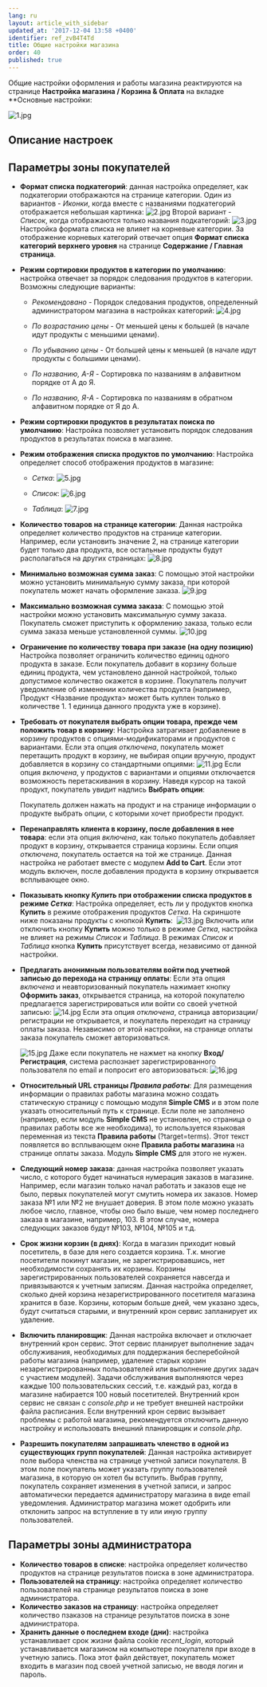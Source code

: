```yaml
---
lang: ru
layout: article_with_sidebar
updated_at: '2017-12-04 13:58 +0400'
identifier: ref_zvB4T4Td
title: Общие настройки магазина
order: 40
published: true
---
```

Общие настройки оформления и работы магазина реактируются на странице **Настройка магазина / Корзина & Оплата** на вкладке **Основные настройки:

![1.jpg]({{site.baseurl}}/attachments/ref_zvB4T4Td/1.jpg)

## Описание настроек

## Параметры  зоны покупателей

*   **Формат списка подкатегорий**: данная настройка определяет, как подкатегории отображаются на странице категории. Один из вариантов - _Иконки_, когда вместе с названиями подкатегорий отображается небольшая картинка:
    ![2.jpg]({{site.baseurl}}/attachments/ref_zvB4T4Td/2.jpg)
    Второй вариант - _Список_, когда отображаются только названия подкатегорий:
    ![3.jpg]({{site.baseurl}}/attachments/ref_zvB4T4Td/3.jpg)
    Настройка формата списка не влияет на корневые категории. За отображение корневых категорий отвечает опция **Формат списка категорий верхнего уровня** на странице **Содержание / Главная страница**.

*   **Режим сортировки продуктов в категории по умолчанию**: настройка отвечает за порядок следования продуктов в категории.
    Возможны следующие варианты:

    *   _Рекомендовано_ -  Порядок следования продуктов, определенный администратором магазина в настройках категорий:
        ![4.jpg]({{site.baseurl}}/attachments/ref_zvB4T4Td/4.jpg)
 
    *   _По возрастанию цены_ - От меньшей цены к большей (в начале идут продукты с меньшими ценами).
     
    *   _По убыванию цены_ - От большей цены к меньшей (в начале идут продукты с большими ценами).

    *   _По названию, А-Я_ - Сортировка по названиям в алфавитном порядке от А до Я.
    
    *   _По названию, Я-А_ - Сортировка по названиям в обратном алфавитном порядке от Я до А.

*   **Режим сортировки продуктов в результатах поиска по умолчанию**: Настройка позволяет установить порядок следования продуктов в результатах поиска в магазине. 

*   **Режим отображения списка продуктов по умолчанию**: Настройка определяет способ отображения продуктов в магазине:
    
    *   _Сетка_:
        ![5.jpg]({{site.baseurl}}/attachments/ref_zvB4T4Td/5.jpg)
    
    *   _Список_:
        ![6.jpg]({{site.baseurl}}/attachments/ref_zvB4T4Td/6.jpg)

    *   _Таблица_:
        ![7.jpg]({{site.baseurl}}/attachments/ref_zvB4T4Td/7.jpg)


*   **Количество товаров на странице категории**:  Данная настройка определяет количество продуктов на странице категории. Например, если установить значение 2, на странице категории будет только два продукта, все остальные продукты будут располагаться на других страницах:
    ![8.jpg]({{site.baseurl}}/attachments/ref_zvB4T4Td/8.jpg)

*   **Минимально возможная сумма заказ**:  С помощью этой настройки можно установить минимальную сумму заказа, при которой покупатель может начать оформление заказа.
    ![9.jpg]({{site.baseurl}}/attachments/ref_zvB4T4Td/9.jpg)

*   **Максимально возможная сумма заказа**: С помощью этой настройки можно установить максимальную сумму заказа. Покупатель сможет приступить к оформлению заказа, только если сумма заказа меньше установленной суммы.
    ![10.jpg]({{site.baseurl}}/attachments/ref_zvB4T4Td/10.jpg)
    
*   **Ограничение по количеству товара при заказе (на одну позицию)** Настройка позволяет ограничить количество единиц одного продукта в заказе. Если покупатель добавит в корзину больше единиц продукта, чем установлено данной настройкой, только допустимое количество окажется в корзине. Покупатель получит уведомление об изменении количества продукта (например, Продукт <Название продукта> может быть куплен только в количестве 1. 1 единица данного продукта уже в корзине).

*   **Требовать от покупателя выбрать опции товара, прежде чем положить товар в корзину**: Настройка затрагивает добавление в корзину продуктов с опциями-модификаторами и продуктов с вариантами. Если эта опция _отключена_, покупатель может перетащить продукт в корзину, не выбирая опции вручную, продукт добавляется в корзину со стандартными опциями:
    ![11.jpg]({{site.baseurl}}/attachments/ref_zvB4T4Td/11.jpg)
    Если опция _включена_, у продуктов с вариантами и опциями отключается возможность перетаскивания в корзину. Наведя курсор на такой продукт, покупатель увидит надпись **Выбрать опции**:
    
    Покупатель должен нажать на продукт и на странице информации о продукте выбрать опции, с которыми хочет приобрести продукт.

*   **Перенаправлять клиента в корзину, после добавления в нее товара**: если эта опция _включена_, как только покупатель добавляет продукт в корзину, открывается страница корзины. Если опция _отключена_, покупатель остается на той же странице. Данная настройка не работает вместе с модулем **Add to Cart**. Если этот модуль включен, после добавления продукта в корзину открывается всплывающее окно.

*   **Показывать кнопку _Купить_ при отображении списка продуктов в режиме _Сетка_**: Настройка определяет, есть ли у продуктов кнопка **Купить** в режиме отображения продуктов _Сетка_. На скриншоте ниже показаны продукты с кнопкой **Купить**: 
    ![13.jpg]({{site.baseurl}}/attachments/ref_zvB4T4Td/13.jpg)
    Включить или отключить кнопку **Купить** можно только в режиме _Сетка_, настройка не влияет на режимы _Список_ и _Таблица_. В режимах _Список_ и _Таблица_ кнопка **Купить** присутствует всегда, независимо от данной настройки.

*   **Предлагать анонимным пользователям войти под учетной записью до перехода на страницу оплаты**:  Если эта опция _включена_ и неавторизованный покупатель нажимает кнопку **Оформить заказ**, открывается страница, на которой покупателю предлагается зарегистрироваться или войти со своей учетной записью:
    ![14.jpg]({{site.baseurl}}/attachments/ref_zvB4T4Td/14.jpg)
    Если эта опция _отключена_, страница авторизации/регистрации не открывается, и покупатель переходит на страницу оплаты заказа. Независимо от этой настройки, на странице оплаты заказа покупатель сможет авторизоваться. 
    
    ![15.jpg]({{site.baseurl}}/attachments/ref_zvB4T4Td/15.jpg)
    Даже если покупатель не нажмет на кнопку **Вход/Регистрация**, система распознает зарегистрированного пользователя по email и попросит его авторизоваться:
    ![16.jpg]({{site.baseurl}}/attachments/ref_zvB4T4Td/16.jpg)

*   **Относительный URL страницы _Правила работы_**: Для размещения информации о правилах работы магазина можно создать статическую страницу с помощью модуля **Simple CMS** и в этом поле указать относительный путь к странице. Если поле не заполнено (например, если модуль **Simple CMS** не установлен, но страница о правилах работы все же необходима), то используется языковая переменная из текста **Правила работы** (?target=terms). Этот текст появляется во всплывающем окне **Правила работы магазина** на странице оплаты заказа. Модуль **Simple CMS** для этого не нужен. 

*   **Следующий номер заказа**:  данная настройка позволяет указать число, с которого будет начинаться нумерация заказов в магазине. Например, если магазин только начал работать и заказов еще не было, первых покупателей могут смутить номера их заказов. Номер заказа №1 или №2 не внушает доверия. В этом поле можно указать любое число, главное, чтобы оно было выше, чем номер последнего заказа в магазине, например, 103.  В этом случае, номера следующих заказов будут №103, №104, №105 и т.д.

*   **Срок жизни корзин (в днях)**:  Когда в магазин приходит новый посетитель, в базе для него создается корзина. Т.к. многие посетители покинут магазин, не зарегистрировавшись, нет необходимости сохранять их корзины. Корзины зарегистрированных пользователей сохраняется навсегда и привязываются к учетным записям. Данная настройка определяет, сколько дней корзина незарегистрированного посетителя магазина хранится в базе. Корзины, которым больше дней, чем указано здесь, будут считаться старыми, и внутренний крон сервис запланирует их удаление.

*   **Включить планировщик**: Данная настройка включает и отключает внутренний крон сервис. Этот сервис планирует выполнение задач обслуживания, необходимых для поддержания бесперебойной работы магазина (например, удаление старых корзин незарегистрированных пользователей или выполнение других задач с участием модулей). Задачи обслуживания выполняются через каждые 100 пользовательских сессий, т.е. каждый раз, когда в магазине набирается 100 новый посетителей. Внутренний крон сервис не связан с _console.php_ и не требует внешней настройки файла расписания. Если внутренний крон сервис вызывает проблемы с работой магазина, рекомендуется отключить данную настройку и использовать внешний планировщик и _console.php_. 

*   **Разрешить покупателям запрашивать членство в одной из существующих групп покупателей**: Данная настройка активирует поле выбора членства на странице учетной записи покупателя. В этом поле покупатель может указать группу пользователей магазина, в которую он хотел бы вступить. Выбрав группу, покупатель сохраняет изменения в учетной записи, и запрос автоматически передается администратору магазина в виде email уведомления. Администратор магазина может одобрить или отклонить запрос на вступление в ту или иную группу пользователей.

## Параметры зоны администратора

*   **Количество товаров в списке**: настройка определяет количество продуктов на странице результатов поиска в зоне администратора.
*   **Пользователей на страницу**: настройка определяет количество пользователей на странице результатов поиска в зоне администратора.
*   **Количество заказов на страницу**: настройка определяет количество пзаказов на странице результатов поиска в зоне администратора.
*   **Хранить данные о последнем входе (дни)**: настройка устанавливает срок жизни файла cookie _recent_login_, который устанавливается магазином на компьютере покупателя при входе в учетную запись. Пока этот файл действует, покупатель может входить в магазин под своей учетной записью, не вводя логин и пароль.